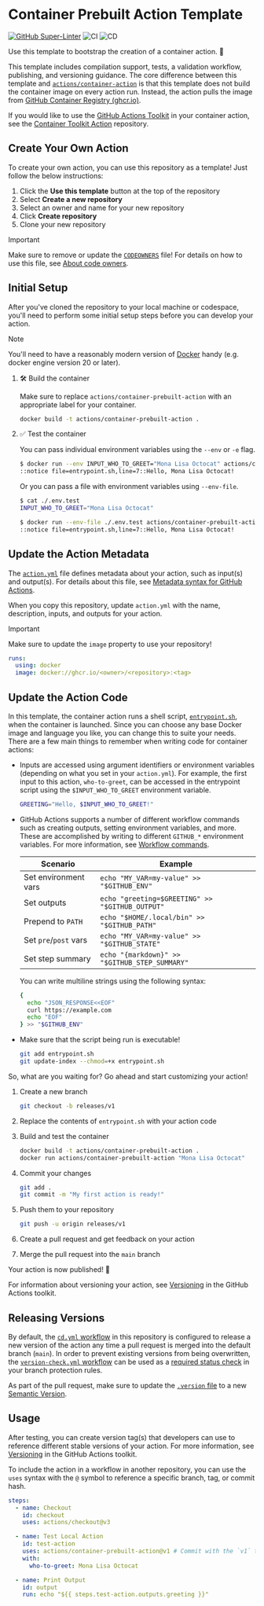# Container Prebuilt Action Template

[![GitHub Super-Linter](https://github.com/actions/container-prebuilt-action/actions/workflows/linter.yml/badge.svg)](https://github.com/super-linter/super-linter)
![CI](https://github.com/actions/container-prebuilt-action/actions/workflows/ci.yml/badge.svg)
![CD](https://github.com/actions/container-prebuilt-action/actions/workflows/cd.yml/badge.svg)

Use this template to bootstrap the creation of a container action. :rocket:

This template includes compilation support, tests, a validation workflow,
publishing, and versioning guidance. The core difference between this template
and [`actions/container-action`](https://github.com/actions/container-action) is
that this template does not build the container image on every action run.
Instead, the action pulls the image from
[GitHub Container Registry (ghcr.io)](https://docs.github.com/en/packages/working-with-a-github-packages-registry/working-with-the-container-registry).

If you would like to use the
[GitHub Actions Toolkit](https://github.com/actions/toolkit) in your container
action, see the
[Container Toolkit Action](https://github.com/actions/container-toolkit-action)
repository.

## Create Your Own Action

To create your own action, you can use this repository as a template! Just
follow the below instructions:

1. Click the **Use this template** button at the top of the repository
1. Select **Create a new repository**
1. Select an owner and name for your new repository
1. Click **Create repository**
1. Clone your new repository

> [!IMPORTANT]
>
> Make sure to remove or update the [`CODEOWNERS`](./CODEOWNERS) file! For
> details on how to use this file, see
> [About code owners](https://docs.github.com/en/repositories/managing-your-repositorys-settings-and-features/customizing-your-repository/about-code-owners).

## Initial Setup

After you've cloned the repository to your local machine or codespace, you'll
need to perform some initial setup steps before you can develop your action.

> [!NOTE]
>
> You'll need to have a reasonably modern version of
> [Docker](https://www.docker.com/get-started/) handy (e.g. docker engine
> version 20 or later).

1. :hammer_and_wrench: Build the container

   Make sure to replace `actions/container-prebuilt-action` with an appropriate
   label for your container.

   ```bash
   docker build -t actions/container-prebuilt-action .
   ```

1. :white_check_mark: Test the container

   You can pass individual environment variables using the `--env` or `-e` flag.

   ```bash
   $ docker run --env INPUT_WHO_TO_GREET="Mona Lisa Octocat" actions/container-prebuilt-action
   ::notice file=entrypoint.sh,line=7::Hello, Mona Lisa Octocat!
   ```

   Or you can pass a file with environment variables using `--env-file`.

   ```bash
   $ cat ./.env.test
   INPUT_WHO_TO_GREET="Mona Lisa Octocat"

   $ docker run --env-file ./.env.test actions/container-prebuilt-action
   ::notice file=entrypoint.sh,line=7::Hello, Mona Lisa Octocat!
   ```

## Update the Action Metadata

The [`action.yml`](action.yml) file defines metadata about your action, such as
input(s) and output(s). For details about this file, see
[Metadata syntax for GitHub Actions](https://docs.github.com/en/actions/creating-actions/metadata-syntax-for-github-actions).

When you copy this repository, update `action.yml` with the name, description,
inputs, and outputs for your action.

> [!IMPORTANT]
>
> Make sure to update the `image` property to use your repository!
>
> ```yaml
> runs:
>   using: docker
>   image: docker://ghcr.io/<owner>/<repository>:<tag>
> ```

## Update the Action Code

In this template, the container action runs a shell script,
[`entrypoint.sh`](./entrypoint.sh), when the container is launched. Since you
can choose any base Docker image and language you like, you can change this to
suite your needs. There are a few main things to remember when writing code for
container actions:

- Inputs are accessed using argument identifiers or environment variables
  (depending on what you set in your `action.yml`). For example, the first input
  to this action, `who-to-greet`, can be accessed in the entrypoint script using
  the `$INPUT_WHO_TO_GREET` environment variable.

  ```bash
  GREETING="Hello, $INPUT_WHO_TO_GREET!"
  ```

- GitHub Actions supports a number of different workflow commands such as
  creating outputs, setting environment variables, and more. These are
  accomplished by writing to different `GITHUB_*` environment variables. For
  more information, see
  [Workflow commands](https://docs.github.com/en/actions/using-workflows/workflow-commands-for-github-actions).

  | Scenario              | Example                                         |
  | --------------------- | ----------------------------------------------- |
  | Set environment vars  | `echo "MY_VAR=my-value" >> "$GITHUB_ENV"`       |
  | Set outputs           | `echo "greeting=$GREETING" >> "$GITHUB_OUTPUT"` |
  | Prepend to `PATH`     | `echo "$HOME/.local/bin" >> "$GITHUB_PATH"`     |
  | Set `pre`/`post` vars | `echo "MY_VAR=my-value" >> "$GITHUB_STATE"`     |
  | Set step summary      | `echo "{markdown}" >> "$GITHUB_STEP_SUMMARY"`   |

  You can write multiline strings using the following syntax:

  ```bash
  {
    echo "JSON_RESPONSE<<EOF"
    curl https://example.com
    echo "EOF"
  } >> "$GITHUB_ENV"
  ```

- Make sure that the script being run is executable!

  ```bash
  git add entrypoint.sh
  git update-index --chmod=+x entrypoint.sh
  ```

So, what are you waiting for? Go ahead and start customizing your action!

1. Create a new branch

   ```bash
   git checkout -b releases/v1
   ```

1. Replace the contents of `entrypoint.sh` with your action code
1. Build and test the container

   ```bash
   docker build -t actions/container-prebuilt-action .
   docker run actions/container-prebuilt-action "Mona Lisa Octocat"
   ```

1. Commit your changes

   ```bash
   git add .
   git commit -m "My first action is ready!"
   ```

1. Push them to your repository

   ```bash
   git push -u origin releases/v1
   ```

1. Create a pull request and get feedback on your action
1. Merge the pull request into the `main` branch

Your action is now published! :rocket:

For information about versioning your action, see
[Versioning](https://github.com/actions/toolkit/blob/master/docs/action-versioning.md)
in the GitHub Actions toolkit.

## Releasing Versions

By default, the [`cd.yml` workflow](./.github/workflows/cd.yml) in this
repository is configured to release a new version of the action any time a pull
request is merged into the default branch (`main`). In order to prevent existing
versions from being overwritten, the
[`version-check.yml` workflow](./.github/workflows/version-check.yml) can be
used as a
[required status check](https://docs.github.com/en/repositories/configuring-branches-and-merges-in-your-repository/managing-protected-branches/about-protected-branches#require-status-checks-before-merging)
in your branch protection rules.

As part of the pull request, make sure to update the
[`.version` file](./.version) to a new [Semantic Version](https://semver.org/).

## Usage

After testing, you can create version tag(s) that developers can use to
reference different stable versions of your action. For more information, see
[Versioning](https://github.com/actions/toolkit/blob/master/docs/action-versioning.md)
in the GitHub Actions toolkit.

To include the action in a workflow in another repository, you can use the
`uses` syntax with the `@` symbol to reference a specific branch, tag, or commit
hash.

```yaml
steps:
  - name: Checkout
    id: checkout
    uses: actions/checkout@v3

  - name: Test Local Action
    id: test-action
    uses: actions/container-prebuilt-action@v1 # Commit with the `v1` tag
    with:
      who-to-greet: Mona Lisa Octocat

  - name: Print Output
    id: output
    run: echo "${{ steps.test-action.outputs.greeting }}"
```
